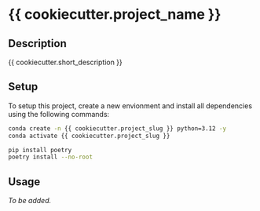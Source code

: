 # {{ cookiecutter.project_name }}

## Description

{{ cookiecutter.short_description }}

## Setup

To setup this project, create a new envionment and install all dependencies using the following commands:

```bash
conda create -n {{ cookiecutter.project_slug }} python=3.12 -y
conda activate {{ cookiecutter.project_slug }}

pip install poetry
poetry install --no-root
```

## Usage

_To be added._
